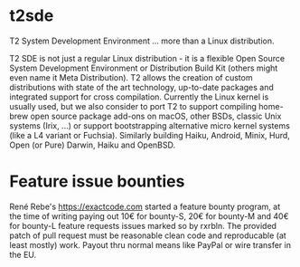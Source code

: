 # t2sde
T2 System Development Environment
  ... more than a Linux distribution.

T2 SDE is not just a regular Linux distribution - it is a flexible Open Source System Development Environment or Distribution Build Kit (others might even name it Meta Distribution). T2 allows the creation of custom distributions with state of the art technology, up-to-date packages and integrated support for cross compilation. Currently the Linux kernel is usually used, but we also consider to port T2 to support compiling home-brew open source package add-ons on macOS, other BSDs, classic Unix systems (Irix, ...) or support bootstrapping alternative micro kernel systems (like a L4 variant or Fuchsia). Similarly building Haiku, Android, Minix, Hurd, Open (or Pure) Darwin, Haiku and OpenBSD.

# Feature issue bounties
René Rebe's https://exactcode.com started a feature bounty program, at the time of writing paying out 10€ for bounty-S, 20€ for bounty-M and 40€ for bounty-L feature requests issues marked so by rxrbln. The provided patch of pull request must be reasonable clean code and reproducable (at least mostly) work. Payout thru normal means like PayPal or wire transfer in the EU.
